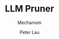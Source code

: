 ---
title: "LLM Pruner"
subtitle: "Mechanism"
layout: post
author: "Peter Lau"
published: false
header-style: text
tags:
  - Computer science
  - LLM
  - Pruning
---